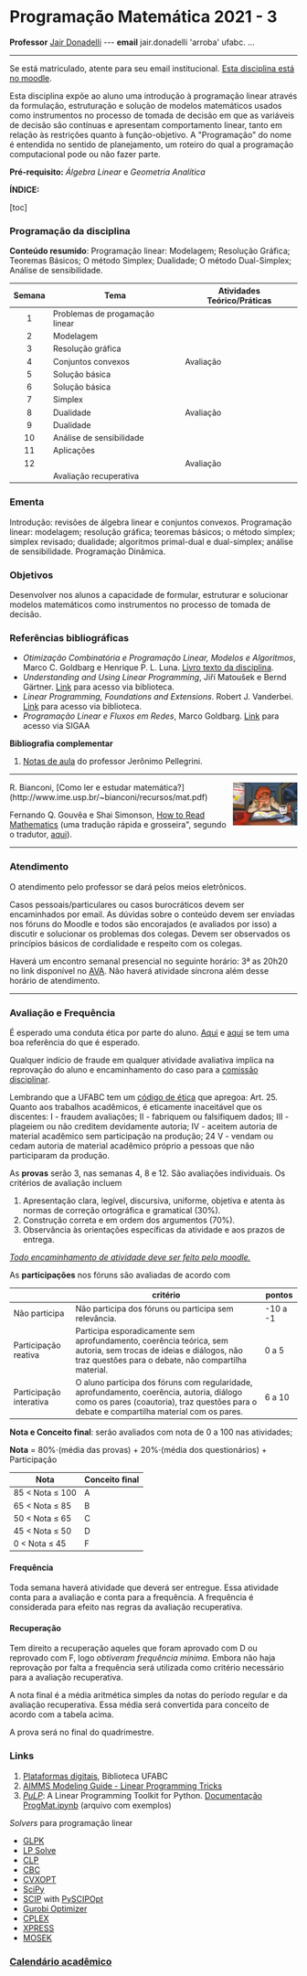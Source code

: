 # Programação Matemática 2021 - 3

**Professor** [Jair Donadelli](http://hostel.ufabc.edu.br/~jair.donadelli)   ---  **email**  jair.donadelli 'arroba' ufabc. ...

------

Se está matriculado, atente para seu email institucional. [Esta disciplina está no moodle](https://moodle.ufabc.edu.br/course/view.php?id=2203). 

Esta disciplina expõe ao aluno uma introdução à programação linear através da formulação, estruturação e solução de modelos matemáticos usados como instrumentos no processo de tomada de decisão em que  as variáveis de decisão são contínuas e apresentam comportamento linear, tanto em relação às restrições quanto à função-objetivo. A "Programação" do nome é entendida no sentido de planejamento, um roteiro do qual a programação computacional pode ou não fazer parte. 

**Pré-requisito:** *Álgebra Linear* e *Geometria Analítica*

**ÍNDICE:**

[toc]

### **Programação** **da disciplina**

**Conteúdo resumido**: Programação linear: Modelagem; Resolução Gráfica; Teoremas Básicos; O método Simplex; Dualidade; O método Dual-Simplex; Análise de sensibilidade.

| Semana     | Tema                           | Atividades Teórico/Práticas |
| :--------: | ------------------------------ | ------------------------------------------------------------ |
| 1 | Problemas de progamação linear |                             |
| 2 | Modelagem |                             |
| 3 | Resolução gráfica |                             |
| 4 | Conjuntos convexos             | Avaliação |
| 5 | Solução básica |                             |
| 6 | Solução básica                 |                             |
| 7 | Simplex |                             |
| 8 | Dualidade | Avaliação                   |
| 9 | Dualidade |  |
| 10 | Análise de sensibilidade |                             |
| 11 | Aplicações |                             |
| 12 |                                       | Avaliação |
|  | Avaliação recuperativa                |  |

### **Ementa**

Introdução: revisões de álgebra linear e conjuntos convexos. Programação linear: modelagem; resolução gráfica; teoremas básicos; o método simplex; simplex revisado; dualidade; algoritmos primal-dual e dual-simplex; análise de sensibilidade. Programação Dinâmica.

### **Objetivos** 

Desenvolver nos alunos a capacidade de formular, estruturar e solucionar modelos matemáticos como instrumentos no processo de tomada de decisão.

### **Referências bibliográficas**

   - *Otimização Combinatória e Programação Linear, Modelos e Algoritmos*, Marco C. Goldbarg  e Henrique P. L. Luna.  <u>[Livro](http://web.ist.utl.pt/luis.tarrataca/classes/linear_programming/OtimizacaoCombinatoriaeProgramacaoLinear.pdf) texto da disciplina</u>. 
   - *Understanding and Using Linear Programming*, Jiří Matoušek e Bernd Gärtner. [Link](https://link.springer.com/book/10.1007%2F978-3-540-30717-4)  para acesso via biblioteca.
   - *Linear Programming, Foundations and Extensions*. Robert J. Vanderbei.  [Link](https://link.springer.com/book/10.1007%2F978-1-4614-7630-6) para acesso via biblioteca.
   - *Programação Linear e Fluxos em Redes*, Marco Goldbarg. [Link](https://integrada.minhabiblioteca.com.br/reader/books/9788595155763/pages/recent) para acesso via SIGAA


 **Bibliografia complementar**

 1. [Notas de aula]( https://b975a98e-2a27-49cc-b1ea-10ad7878b54f.filesusr.com/ugd/20f8bd_4635f72a6e814d4d854467b749523910.pdf) do professor Jerônimo Pellegrini.

------

<img src="../images/cramming-for-a-test.jpg" align="right" valign="top" style="zoom:11%;" />
R. Bianconi, [Como ler e estudar matemática?](http://www.ime.usp.br/~bianconi/recursos/mat.pdf) 

Fernando Q. Gouvêa e Shai Simonson, [How to Read Mathematics](http://web.stonehill.edu/compsci/history_math/math-read.htm) (uma tradução rápida e grosseira", segundo o tradutor, [aqui](http://hostel.ufabc.edu.br/~daniel.miranda/?p=628)).

------

### **Atendimento**

O atendimento pelo professor se dará pelos meios eletrônicos. 

Casos pessoais/particulares ou casos burocráticos devem ser encaminhados por email. As dúvidas sobre o conteúdo devem ser enviadas nos fóruns do Moodle e todos são encorajados (e avaliados por isso) a discutir e solucionar os problemas dos colegas. Devem ser observados os princípios básicos de cordialidade e respeito com os colegas. 

Haverá um encontro semanal presencial no seguinte horário: 3ª as 20h20  no link disponível no [AVA](https://moodle.ufabc.edu.br/course/view.php?id=1730#section-1). Não haverá atividade síncrona além desse horário de atendimento. 

------

### **Avaliação e Frequência**

É esperado uma conduta ética por parte do aluno. [Aqui](http://professor.ufabc.edu.br/~e.francesquini/codigodehonra/) e [aqui](https://www.ime.usp.br/~coelho/mac0323-2018/plagio.html) se tem uma boa referência do que é esperado. 

 Qualquer indício de fraude em qualquer atividade avaliativa implica na reprovação do aluno e encaminhamento do caso para a [comissão disciplinar](https://prograd.ufabc.edu.br/comissao-disciplinar-discente).

Lembrando que a UFABC tem um [código de ética](https://www.ufabc.edu.br/images/stories/comunicacao/Boletim/consuni_ato_decisorio_157_anexo.pdf) que apregoa:  Art. 25. Quanto aos trabalhos acadêmicos, é eticamente inaceitável que os discentes: I - fraudem avaliações; II -  fabriquem ou falsifiquem dados; III - plageiem ou não creditem devidamente autoria; IV - aceitem autoria  de material acadêmico sem participação na produção;  24 V - vendam ou cedam autoria de material acadêmico próprio a pessoas que não participaram da produção.  

As **provas** serão 3, nas semanas 4, 8 e 12. São avaliações individuais. Os critérios de avaliação incluem

1.  Apresentação clara, legível, discursiva, uniforme, objetiva e atenta às normas de correção ortográfica e gramatical (30%).
2.  Construção correta e em ordem dos argumentos (70%).
3.  Observância às orientações específicas da atividade e aos prazos de entrega. 

*<u>Todo encaminhamento de atividade deve ser feito pelo moodle.*</u>

As **participações** nos fóruns são avaliadas de acordo  com

|                          | critério                                                     | pontos   |
| ------------------------ | ------------------------------------------------------------ | -------- |
| Não participa            | Não participa dos fóruns ou participa sem relevância.        | -10 a -1 |
| Participação reativa     | Participa esporadicamente sem aprofundamento, coerência teórica,  sem autoria, sem trocas de ideias e diálogos, não traz questões para o debate, não compartilha material. | 0 a 5    |
| Participação  interativa | O aluno participa dos fóruns com regularidade, aprofundamento, coerência, autoria, diálogo como os pares (coautoria), traz questões para o debate e compartilha material com os pares. | 6 a $10$ |

**Nota e Conceito final**:    serão avaliados com nota de 0 a 100 nas atividades;

**Nota** = 80%$\cdot$(média das provas) + 20%$\cdot$(média dos questionários) +  Participação

| Nota                   | Conceito final |
| ---------------------- | -------------- |
| 85 $<$ Nota $\leq$ 100 | A              |
| 65 $<$ Nota $\leq$  85 | B              |
| 50 $<$ Nota $\leq$ 65  | C              |
| 45 $<$ Nota $\leq$ 50  | D              |
| 0 $<$ Nota $\leq$ 45   | F              |

#### **Frequência**

Toda semana haverá atividade que deverá ser entregue. Essa atividade conta para a avaliação e conta para a  frequência. A frequência é considerada para efeito nas regras da avaliação recuperativa.

#### **Recuperação**

Tem direito a recuperação aqueles que foram aprovado com D ou reprovado com F, logo *obtiveram frequência mínima*. Embora não haja reprovação por falta a frequência será utilizada como critério necessário para a avaliação recuperativa.

A nota final é a média aritmética simples da notas do período regular e da avaliação recuperativa. Essa média será convertida para conceito de acordo com a tabela acima. 

A prova será no final do quadrimestre.

### **Links**

1. [Plataformas digitais](https://docs.google.com/document/d/1St2GniLrGAuDBJgnb1oFfAlJiLwAJPucC3t0c_Vbza4/edit), Biblioteca UFABC
2. [AIMMS Modeling Guide - Linear Programming Tricks](https://download.aimms.com/aimms/download/manuals/AIMMS3OM_LinearProgrammingTricks.pdf)
3. [*PuLP*](http://www.optimization-online.org/DB_FILE/2011/09/3178.pdf): A Linear Programming Toolkit for
   Python. [Documentação](https://coin-or.github.io/pulp/)  [ProgMat.ipynb](https://colab.research.google.com/drive/17FOPMdYFqWy0UclxT6qJx-YRLcZQOrA_?usp=sharing) (arquivo com exemplos)

*Solvers* para programação linear

- [GLPK](https://www.gnu.org/software/glpk/)
- [LP Solve](http://lpsolve.sourceforge.net/5.5/)
- [CLP](https://github.com/coin-or/Clp)
- [CBC](https://github.com/coin-or/Cbc)
- [CVXOPT](https://cvxopt.org/)
- [SciPy](https://docs.scipy.org/doc/scipy/reference/optimize.html)
- [SCIP](https://scip.zib.de/) with [PySCIPOpt](https://github.com/SCIP-Interfaces/PySCIPOpt)
- [Gurobi Optimizer](https://www.gurobi.com/)
- [CPLEX](https://www.ibm.com/analytics/cplex-optimizer)
- [XPRESS](https://www.fico.com/en/products/fico-xpress-solver)
- [MOSEK](https://www.mosek.com/)

### **[Calendário acadêmico](https://www.ufabc.edu.br/images/stories/comunicacao/Boletim/consepe_ato_decisorio_203_anexo_1.pdf)**

